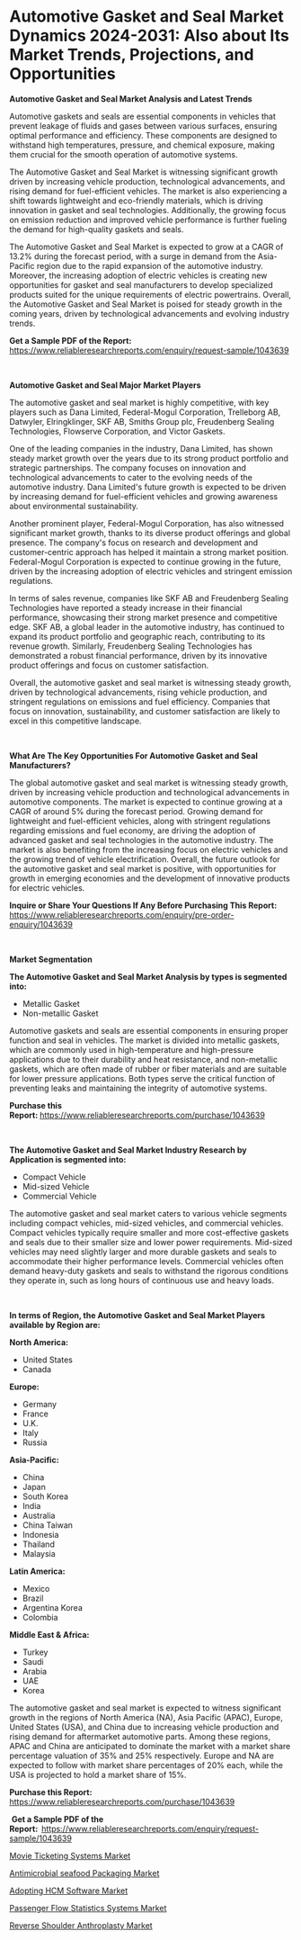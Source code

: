 <p><h1>Automotive Gasket and Seal Market Dynamics 2024-2031: Also about Its Market Trends, Projections, and Opportunities</h1></p><p><strong>Automotive Gasket and Seal Market Analysis and Latest Trends</strong></p>
<p><p>Automotive gaskets and seals are essential components in vehicles that prevent leakage of fluids and gases between various surfaces, ensuring optimal performance and efficiency. These components are designed to withstand high temperatures, pressure, and chemical exposure, making them crucial for the smooth operation of automotive systems.</p><p>The Automotive Gasket and Seal Market is witnessing significant growth driven by increasing vehicle production, technological advancements, and rising demand for fuel-efficient vehicles. The market is also experiencing a shift towards lightweight and eco-friendly materials, which is driving innovation in gasket and seal technologies. Additionally, the growing focus on emission reduction and improved vehicle performance is further fueling the demand for high-quality gaskets and seals.</p><p>The Automotive Gasket and Seal Market is expected to grow at a CAGR of 13.2% during the forecast period, with a surge in demand from the Asia-Pacific region due to the rapid expansion of the automotive industry. Moreover, the increasing adoption of electric vehicles is creating new opportunities for gasket and seal manufacturers to develop specialized products suited for the unique requirements of electric powertrains. Overall, the Automotive Gasket and Seal Market is poised for steady growth in the coming years, driven by technological advancements and evolving industry trends.</p></p>
<p><strong>Get a Sample PDF of the Report:&nbsp;</strong> <a href="https://www.reliableresearchreports.com/enquiry/request-sample/1043639">https://www.reliableresearchreports.com/enquiry/request-sample/1043639</a></p>
<p>&nbsp;</p>
<p><strong>Automotive Gasket and Seal Major Market Players</strong></p>
<p><p>The automotive gasket and seal market is highly competitive, with key players such as Dana Limited, Federal-Mogul Corporation, Trelleborg AB, Datwyler, Elringklinger, SKF AB, Smiths Group plc, Freudenberg Sealing Technologies, Flowserve Corporation, and Victor Gaskets.</p><p>One of the leading companies in the industry, Dana Limited, has shown steady market growth over the years due to its strong product portfolio and strategic partnerships. The company focuses on innovation and technological advancements to cater to the evolving needs of the automotive industry. Dana Limited's future growth is expected to be driven by increasing demand for fuel-efficient vehicles and growing awareness about environmental sustainability.</p><p>Another prominent player, Federal-Mogul Corporation, has also witnessed significant market growth, thanks to its diverse product offerings and global presence. The company's focus on research and development and customer-centric approach has helped it maintain a strong market position. Federal-Mogul Corporation is expected to continue growing in the future, driven by the increasing adoption of electric vehicles and stringent emission regulations.</p><p>In terms of sales revenue, companies like SKF AB and Freudenberg Sealing Technologies have reported a steady increase in their financial performance, showcasing their strong market presence and competitive edge. SKF AB, a global leader in the automotive industry, has continued to expand its product portfolio and geographic reach, contributing to its revenue growth. Similarly, Freudenberg Sealing Technologies has demonstrated a robust financial performance, driven by its innovative product offerings and focus on customer satisfaction. </p><p>Overall, the automotive gasket and seal market is witnessing steady growth, driven by technological advancements, rising vehicle production, and stringent regulations on emissions and fuel efficiency. Companies that focus on innovation, sustainability, and customer satisfaction are likely to excel in this competitive landscape.</p></p>
<p>&nbsp;</p>
<p><strong>What Are The Key Opportunities For Automotive Gasket and Seal Manufacturers?</strong></p>
<p><p>The global automotive gasket and seal market is witnessing steady growth, driven by increasing vehicle production and technological advancements in automotive components. The market is expected to continue growing at a CAGR of around 5% during the forecast period. Growing demand for lightweight and fuel-efficient vehicles, along with stringent regulations regarding emissions and fuel economy, are driving the adoption of advanced gasket and seal technologies in the automotive industry. The market is also benefiting from the increasing focus on electric vehicles and the growing trend of vehicle electrification. Overall, the future outlook for the automotive gasket and seal market is positive, with opportunities for growth in emerging economies and the development of innovative products for electric vehicles.</p></p>
<p><strong>Inquire or Share Your Questions If Any Before Purchasing This Report:</strong> <a href="https://www.reliableresearchreports.com/enquiry/pre-order-enquiry/1043639">https://www.reliableresearchreports.com/enquiry/pre-order-enquiry/1043639</a></p>
<p>&nbsp;</p>
<p><strong>Market Segmentation</strong></p>
<p><strong>The Automotive Gasket and Seal Market Analysis by types is segmented into:</strong></p>
<p><ul><li>Metallic Gasket</li><li>Non-metallic Gasket</li></ul></p>
<p><p>Automotive gaskets and seals are essential components in ensuring proper function and seal in vehicles. The market is divided into metallic gaskets, which are commonly used in high-temperature and high-pressure applications due to their durability and heat resistance, and non-metallic gaskets, which are often made of rubber or fiber materials and are suitable for lower pressure applications. Both types serve the critical function of preventing leaks and maintaining the integrity of automotive systems.</p></p>
<p><strong>Purchase this Report:&nbsp;</strong><a href="https://www.reliableresearchreports.com/purchase/1043639">https://www.reliableresearchreports.com/purchase/1043639</a></p>
<p>&nbsp;</p>
<p><strong>The Automotive Gasket and Seal Market Industry Research by Application is segmented into:</strong></p>
<p><ul><li>Compact Vehicle</li><li>Mid-sized Vehicle</li><li>Commercial Vehicle</li></ul></p>
<p><p>The automotive gasket and seal market caters to various vehicle segments including compact vehicles, mid-sized vehicles, and commercial vehicles. Compact vehicles typically require smaller and more cost-effective gaskets and seals due to their smaller size and lower power requirements. Mid-sized vehicles may need slightly larger and more durable gaskets and seals to accommodate their higher performance levels. Commercial vehicles often demand heavy-duty gaskets and seals to withstand the rigorous conditions they operate in, such as long hours of continuous use and heavy loads.</p></p>
<p>&nbsp;</p>
<p><strong>In terms of Region, the Automotive Gasket and Seal Market Players available by Region are:</strong></p>
<p>
    <p> <strong> North America: </strong>
        <ul>
            <li>United States</li>
            <li>Canada</li>
        </ul>
        </p> 
    <p> <strong> Europe: </strong>
        <ul>
            <li>Germany</li>
            <li>France</li>
            <li>U.K.</li>
            <li>Italy</li>
            <li>Russia</li>
        </ul>
        </p> 
    <p> <strong> Asia-Pacific: </strong>
        <ul>
            <li>China</li>
            <li>Japan</li>
            <li>South Korea</li>
            <li>India</li>
            <li>Australia</li>
            <li>China Taiwan</li>
            <li>Indonesia</li>
            <li>Thailand</li>
            <li>Malaysia</li>
        </ul>
        </p> 
    <p> <strong> Latin America: </strong>
        <ul>
            <li>Mexico</li>
            <li>Brazil</li>
            <li>Argentina Korea</li>
            <li>Colombia</li>
        </ul>
        </p> 
    <p> <strong> Middle East & Africa: </strong>
        <ul>
            <li>Turkey</li>
            <li>Saudi</li>
            <li>Arabia</li>
            <li>UAE</li>
            <li>Korea</li>
        </ul>
    </p>
    </p>
<p><p>The automotive gasket and seal market is expected to witness significant growth in the regions of North America (NA), Asia Pacific (APAC), Europe, United States (USA), and China due to increasing vehicle production and rising demand for aftermarket automotive parts. Among these regions, APAC and China are anticipated to dominate the market with a market share percentage valuation of 35% and 25% respectively. Europe and NA are expected to follow with market share percentages of 20% each, while the USA is projected to hold a market share of 15%.</p></p>
<p><strong>Purchase this Report: </strong><a href="https://www.reliableresearchreports.com/purchase/1043639">https://www.reliableresearchreports.com/purchase/1043639</a></p>
<p>&nbsp;<strong>Get a Sample PDF of the Report:&nbsp;&nbsp;</strong><a href="https://www.reliableresearchreports.com/enquiry/request-sample/1043639">https://www.reliableresearchreports.com/enquiry/request-sample/1043639</a></p>
<p><strong></strong></p>
<p><p><a href="https://medium.com/@kavonhansen/movie-ticketing-systems-market-furnishes-information-on-market-share-market-trends-and-market-38a8d1b535ee">Movie Ticketing Systems Market</a></p><p><a href="https://medium.com/@kavonhansen/decoding-antimicrobial-seafood-packaging-market-metrics-market-share-trends-and-growth-patterns-367471c8b184">Antimicrobial seafood Packaging Market</a></p><p><a href="https://medium.com/@kavonhansen/adopting-hcm-software-market-trends-forecast-and-competitive-analysis-to-2031-d74ad3f7870f">Adopting HCM Software Market</a></p><p><a href="https://medium.com/@kavonhansen/passenger-flow-statistics-systems-market-outlook-industry-overview-and-forecast-2024-to-2031-e9c1ea4b23df">Passenger Flow Statistics Systems Market</a></p><p><a href="https://medium.com/@kavonhansen/reverse-shoulder-anthroplasty-market-insights-into-market-cagr-market-trends-and-growth-78a763d601fe">Reverse Shoulder Anthroplasty Market</a></p></p>